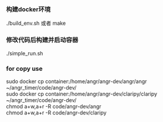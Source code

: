 ### 构建docker环境 
./build_env.sh 或者 make 
### 修改代码后构建并启动容器
./simple_run.sh


### for copy use
sudo docker cp container:/home/angr/angr-dev/angr/angr ~/angr_timer/code/angr-dev/  
sudo docker cp container:/home/angr/angr-dev/claripy/claripy ~/angr_timer/code/angr-dev/  
chmod a+w,a+r -R code/angr-dev/angr  
chmod a+w,a+r -R code/angr-dev/claripy  


